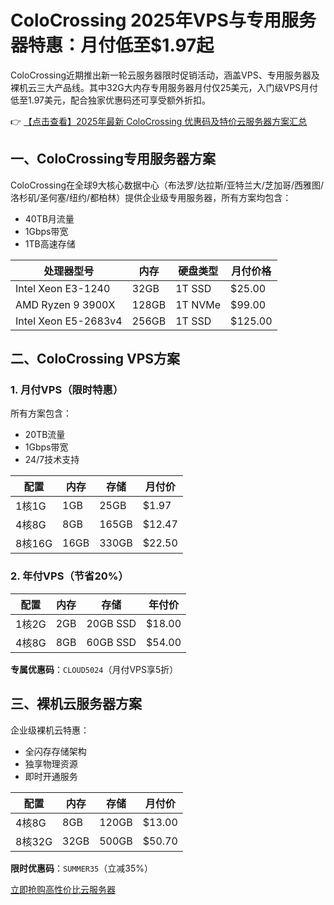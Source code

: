 # ColoCrossing 2025年VPS与专用服务器特惠：月付低至$1.97起

ColoCrossing近期推出新一轮云服务器限时促销活动，涵盖VPS、专用服务器及裸机云三大产品线。其中32G大内存专用服务器月付仅25美元，入门级VPS月付低至1.97美元，配合独家优惠码还可享受额外折扣。

👉 [【点击查看】2025年最新 ColoCrossing 优惠码及特价云服务器方案汇总](https://bit.ly/ColoCrossing)

## 一、ColoCrossing专用服务器方案

ColoCrossing在全球9大核心数据中心（布法罗/达拉斯/亚特兰大/芝加哥/西雅图/洛杉矶/圣何塞/纽约/都柏林）提供企业级专用服务器，所有方案均包含：
- 40TB月流量
- 1Gbps带宽
- 1TB高速存储

| 处理器型号         | 内存  | 硬盘类型 | 月付价格 |
|--------------------|-------|----------|----------|
| Intel Xeon E3-1240 | 32GB  | 1T SSD   | $25.00   |
| AMD Ryzen 9 3900X  | 128GB | 1T NVMe  | $99.00   |
| Intel Xeon E5-2683v4 | 256GB | 1T SSD   | $125.00  |

## 二、ColoCrossing VPS方案

### 1. 月付VPS（限时特惠）
所有方案包含：
- 20TB流量
- 1Gbps带宽
- 24/7技术支持

| 配置       | 内存 | 存储  | 月付价 |
|------------|------|-------|--------|
| 1核1G      | 1GB  | 25GB  | $1.97  |
| 4核8G      | 8GB  | 165GB | $12.47 |
| 8核16G     | 16GB | 330GB | $22.50 |

### 2. 年付VPS（节省20%）
| 配置       | 内存 | 存储    | 年付价 |
|------------|------|---------|--------|
| 1核2G      | 2GB  | 20GB SSD | $18.00 |
| 4核8G      | 8GB  | 60GB SSD | $54.00 |

**专属优惠码**：`CLOUD5024`（月付VPS享5折）

## 三、裸机云服务器方案

企业级裸机云特惠：
- 全闪存存储架构
- 独享物理资源
- 即时开通服务

| 配置       | 内存 | 存储  | 月付价 |
|------------|------|-------|--------|
| 4核8G      | 8GB  | 120GB | $13.00 |
| 8核32G     | 32GB | 500GB | $50.70 |

**限时优惠码**：`SUMMER35`（立减35%）

[立即抢购高性价比云服务器](https://bit.ly/ColoCrossing)